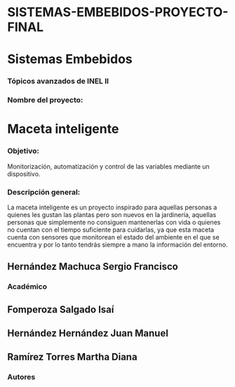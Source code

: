 # SISTEMAS-EMBEBIDOS-PROYECTO-FINAL
# Sistemas Embebidos 
### Tópicos avanzados de INEL II

### Nombre del proyecto:
# Maceta inteligente
### Objetivo:
Monitorización, automatización y control de las variables mediante un dispositivo.

### Descripción general:
La maceta inteligente es un proyecto inspirado para aquellas personas a quienes les gustan las plantas pero son nuevos en la jardinería, aquellas personas que simplemente no consiguen mantenerlas con vida o quienes no cuentan con el tiempo suficiente para cuidarlas, ya que esta maceta cuenta con sensores que monitorean el estado del ambiente en el que se encuentra y por lo tanto tendrás siempre a mano la información del entorno.

## Hernández Machuca Sergio Francisco
### Académico

## Fomperoza Salgado Isaí 
## Hernández Hernández Juan Manuel
## Ramírez Torres Martha Diana
### Autores
